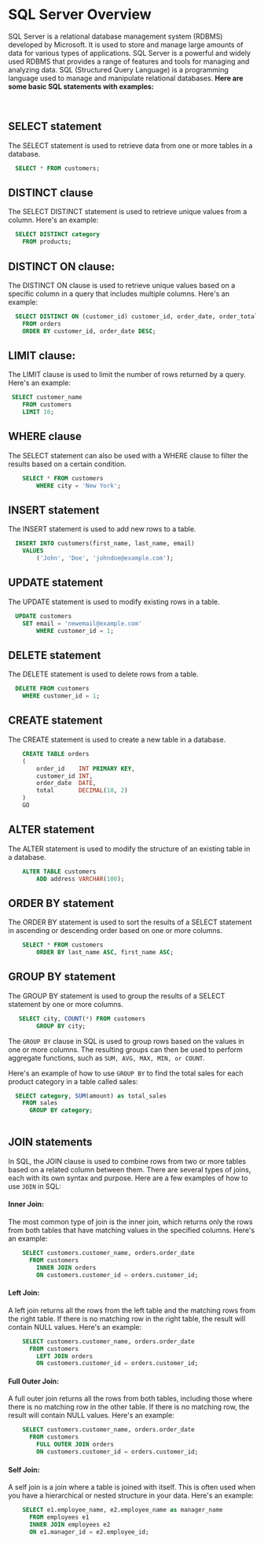 # SQL Server Overview

SQL Server is a relational database management system (RDBMS) developed by Microsoft. It is used to store and manage large amounts of data for various types of applications. SQL Server is a powerful and widely used RDBMS that provides a range of features and tools for managing and analyzing data. SQL (Structured Query Language) is a programming language used to manage and manipulate relational databases. __Here are some basic SQL statements with examples:__

<br/>


## SELECT statement

The SELECT statement is used to retrieve data from one or more tables in a database.

```SQL
  SELECT * FROM customers;


```



## DISTINCT clause

The SELECT DISTINCT statement is used to retrieve unique values from a column. Here's an example:

```SQL
  SELECT DISTINCT category
    FROM products;


```



## DISTINCT ON clause:

The DISTINCT ON clause is used to retrieve unique values based on a specific column in a query that includes multiple columns. Here's an example:

```SQL
  SELECT DISTINCT ON (customer_id) customer_id, order_date, order_total
    FROM orders
    ORDER BY customer_id, order_date DESC;


```


## LIMIT clause:

The LIMIT clause is used to limit the number of rows returned by a query. Here's an example:

```SQL
 SELECT customer_name
    FROM customers
    LIMIT 10;


```


## WHERE clause

The SELECT statement can also be used with a WHERE clause to filter the results based on a certain condition.

```SQL
    SELECT * FROM customers
        WHERE city = 'New York';


```




## INSERT statement

The INSERT statement is used to add new rows to a table.

```SQL
  INSERT INTO customers(first_name, last_name, email)
    VALUES 
        ('John', 'Doe', 'johndoe@example.com');


```

## UPDATE statement

The UPDATE statement is used to modify existing rows in a table.

```SQL
  UPDATE customers
    SET email = 'newemail@example.com'
        WHERE customer_id = 1;


```

## DELETE statement

The DELETE statement is used to delete rows from a table.

```SQL
  DELETE FROM customers
    WHERE customer_id = 1;


```

## CREATE statement

The CREATE statement is used to create a new table in a database.

```SQL
    CREATE TABLE orders 
    (
        order_id    INT PRIMARY KEY,
        customer_id INT,
        order_date  DATE,
        total       DECIMAL(10, 2)
    )
    GO


```


## ALTER statement

The ALTER statement is used to modify the structure of an existing table in a database.

```SQL
    ALTER TABLE customers
        ADD address VARCHAR(100);


```




## ORDER BY statement

The ORDER BY statement is used to sort the results of a SELECT statement in ascending or descending order based on one or more columns.

```SQL
    SELECT * FROM customers
        ORDER BY last_name ASC, first_name ASC;


```

## GROUP BY statement

The GROUP BY statement is used to group the results of a SELECT statement by one or more columns.

```SQL
   SELECT city, COUNT(*) FROM customers
        GROUP BY city;


```

The `GROUP BY` clause in SQL is used to group rows based on the values in one or more columns. The resulting groups can then be used to perform aggregate functions, such as `SUM, AVG, MAX, MIN, or COUNT`.

Here's an example of how to use `GROUP BY` to find the total sales for each product category in a table called sales:

```SQL
  SELECT category, SUM(amount) as total_sales
    FROM sales
      GROUP BY category;
      
```

## JOIN statements


In SQL, the JOIN clause is used to combine rows from two or more tables based on a related column between them. There are several types of joins, each with its own syntax and purpose. Here are a few examples of how to use `JOIN` in SQL:

#### Inner Join: 
The most common type of join is the inner join, which returns only the rows from both tables that have matching values in the specified columns. Here's an example:

```SQL
    SELECT customers.customer_name, orders.order_date
      FROM customers
        INNER JOIN orders
        ON customers.customer_id = orders.customer_id;


```


#### Left Join: 
A left join returns all the rows from the left table and the matching rows from the right table. If there is no matching row in the right table, the result will contain NULL values. Here's an example:

```SQL
    SELECT customers.customer_name, orders.order_date
      FROM customers
        LEFT JOIN orders
        ON customers.customer_id = orders.customer_id;


```


#### Full Outer Join: 
A full outer join returns all the rows from both tables, including those where there is no matching row in the other table. If there is no matching row, the result will contain NULL values. Here's an example:

```SQL
    SELECT customers.customer_name, orders.order_date
      FROM customers
        FULL OUTER JOIN orders
        ON customers.customer_id = orders.customer_id;


```


#### Self Join:
A self join is a join where a table is joined with itself. This is often used when you have a hierarchical or nested structure in your data. Here's an example:

```SQL
    SELECT e1.employee_name, e2.employee_name as manager_name
      FROM employees e1
      INNER JOIN employees e2
      ON e1.manager_id = e2.employee_id;


```
